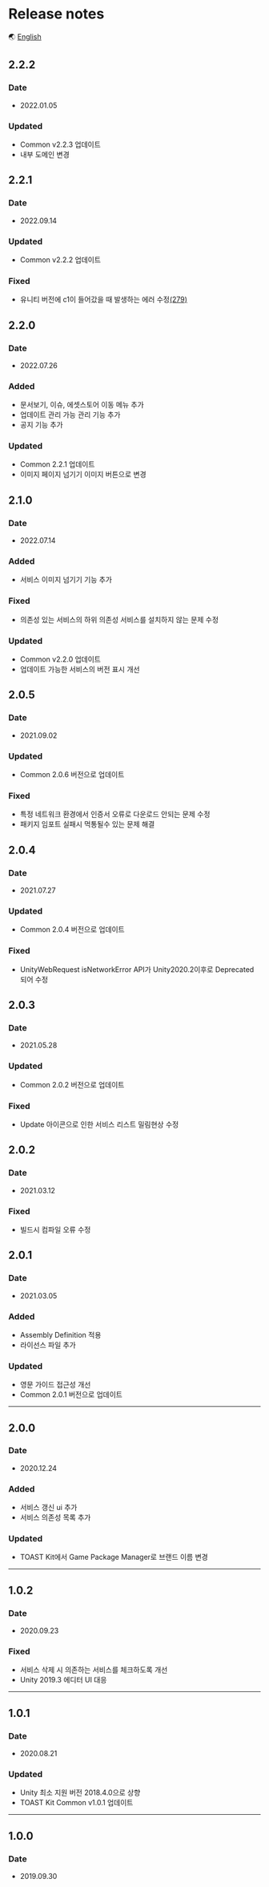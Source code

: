 # Release notes

🌏 [English](ReleaseNotes.en.md)

## 2.2.2

### Date

* 2022.01.05

### Updated
* Common v2.2.3 업데이트
* 내부 도메인 변경

## 2.2.1

### Date

* 2022.09.14

### Updated
* Common v2.2.2 업데이트

### Fixed
* 유니티 버전에 c1이 들어갔을 때 발생하는 에러 수정[(279)](https://github.com/nhn/gpm.unity/issues/279)

## 2.2.0

### Date

* 2022.07.26

### Added
* 문서보기, 이슈, 에셋스토어 이동 메뉴 추가
* 업데이트 관리 가능 관리 기능 추가
* 공지 기능 추가

###  Updated
* Common 2.2.1 업데이트
* 이미지 페이지 넘기기 이미지 버튼으로 변경

## 2.1.0

### Date

* 2022.07.14

### Added
* 서비스 이미지 넘기기 기능 추가

### Fixed
* 의존성 있는 서비스의 하위 의존성 서비스를 설치하지 않는 문제 수정
 
### Updated
* Common v2.2.0 업데이트
* 업데이트 가능한 서비스의 버전 표시 개선

## 2.0.5

### Date

* 2021.09.02

### Updated

* Common 2.0.6 버전으로 업데이트

### Fixed
* 특정 네트워크 환경에서 인증서 오류로 다운로드 안되는 문제 수정
* 패키지 임포트 실패시 먹통될수 있는 문제 해결

## 2.0.4

### Date

* 2021.07.27

### Updated

* Common 2.0.4 버전으로 업데이트

### Fixed
* UnityWebRequest isNetworkError API가 Unity2020.2이후로 Deprecated 되어 수정

## 2.0.3

### Date

* 2021.05.28

### Updated

* Common 2.0.2 버전으로 업데이트

### Fixed
* Update 아이콘으로 인한 서비스 리스트 밀림현상 수정

## 2.0.2

### Date

* 2021.03.12

### Fixed

* 빌드시 컴파일 오류 수정

## 2.0.1

### Date

* 2021.03.05

### Added

* Assembly Definition 적용
* 라이선스 파일 추가

### Updated

* 영문 가이드 접근성 개선
* Common 2.0.1 버전으로 업데이트

---

## 2.0.0

### Date

* 2020.12.24

### Added

* 서비스 갱신 ui 추가
* 서비스 의존성 목록 추가

### Updated

* TOAST Kit에서 Game Package Manager로 브랜드 이름 변경

---

## 1.0.2

### Date

* 2020.09.23

### Fixed

* 서비스 삭제 시 의존하는 서비스를 체크하도록 개선
* Unity 2019.3 에디터 UI 대응

---

## 1.0.1

### Date

* 2020.08.21

### Updated

* Unity 최소 지원 버전 2018.4.0으로 상향
* TOAST Kit Common v1.0.1 업데이트

---

## 1.0.0

### Date

* 2019.09.30